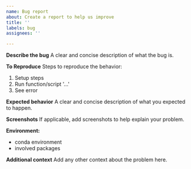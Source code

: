 ```yaml
---
name: Bug report
about: Create a report to help us improve
title: ''
labels: bug
assignees: ''

---
```


**Describe the bug**
A clear and concise description of what the bug is.

**To Reproduce**
Steps to reproduce the behavior:
1. Setup steps
2. Run function/script '...'
3. See error

**Expected behavior**
A clear and concise description of what you expected to happen.

**Screenshots**
If applicable, add screenshots to help explain your problem.

**Environment:**
- conda environment
- involved packages

**Additional context**
Add any other context about the problem here.
